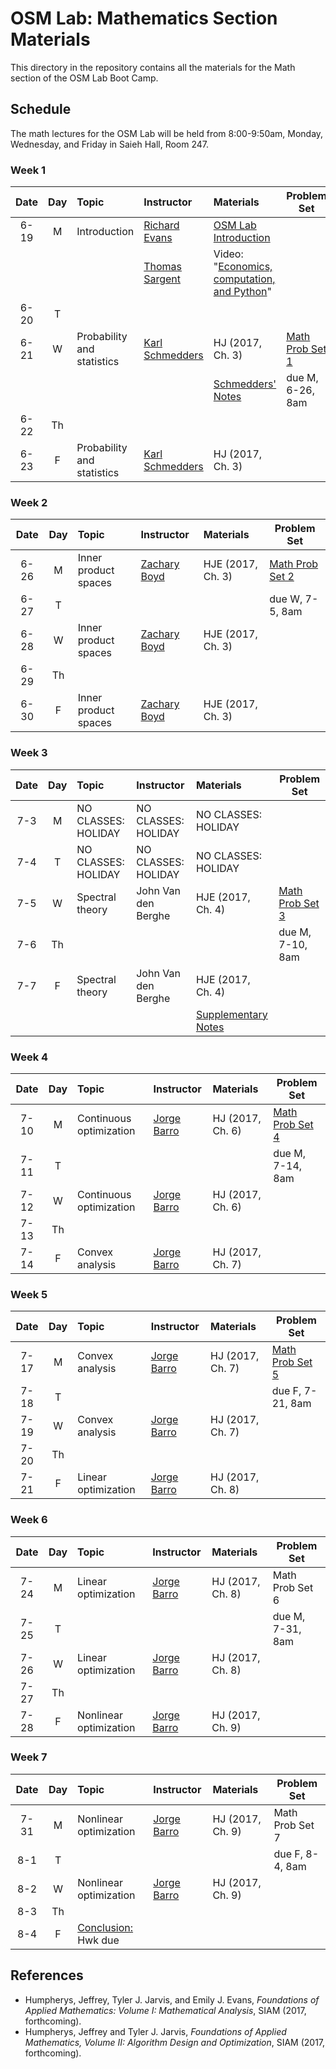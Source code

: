 # OSM Lab: Mathematics Section Materials

This directory in the repository contains all the materials for the Math section of the OSM Lab Boot Camp.

## Schedule

The math lectures for the OSM Lab will be held from 8:00-9:50am, Monday, Wednesday, and Friday in Saieh Hall, Room 247.

### Week 1

| Date | Day | Topic | Instructor | Materials | Problem Set |
|:---:|:---:|:--- |:--- |:--- | --- |
6-19  | M   | Introduction | [Richard Evans](https://sites.google.com/site/rickecon/) | [OSM Lab Introduction](https://github.com/OpenSourceMacro/BootCamp2017/blob/master/Math/Wk1_Intro/Intro_BootCamp.pdf) |   |
|     |     |              | [Thomas Sargent](http://www.tomsargent.com/) | Video: "[Economics, computation, and Python](https://youtu.be/7d47A3TrMBI)" |   |
6-20  | T   |              |                         |      |   |
6-21  | W   | Probability and statistics | [Karl Schmedders](http://www.business.uzh.ch/en/professorships/qba/members/schmedders.html) | HJ (2017, Ch. 3) | [Math Prob Set 1](https://github.com/OpenSourceMacro/BootCamp2017/blob/master/Math/Wk1_ProbStat/ProbStat_probset.pdf)  |
|     |     |                            |    | [Schmedders' Notes](https://github.com/OpenSourceMacro/BootCamp2017/blob/master/Math/Wk1_ProbStat/SchmeddersProbNotes.pdf) | due M, 6-26, 8am |
6-22  | Th  |              |                |      |  |
6-23  | F   | Probability and statistics | [Karl Schmedders](http://www.business.uzh.ch/en/professorships/qba/members/schmedders.html) | HJ (2017, Ch. 3) |   |

### Week 2

| Date | Day | Topic | Instructor | Materials | Problem Set |
|:---:|:---:|:--- |:--- |:--- | --- |
6-26  | M   | Inner product spaces | [Zachary Boyd](http://www.math.ucla.edu/~zach.boyd/) | HJE (2017, Ch. 3) | [Math Prob Set 2](https://github.com/OpenSourceMacro/BootCamp2017/blob/master/Math/Wk2_InProd/InProd_probset.pdf) |
6-27  | T   |                      |         |     | due W, 7-5, 8am |
6-28  | W   | Inner product spaces | [Zachary Boyd](http://www.math.ucla.edu/~zach.boyd/) | HJE (2017, Ch. 3) |  |
6-29  | Th  |                      |                     |     |  |
6-30  | F   | Inner product spaces | [Zachary Boyd](http://www.math.ucla.edu/~zach.boyd/) | HJE (2017, Ch. 3) |  |

### Week 3

| Date | Day | Topic | Instructor | Materials | Problem Set |
|:---:|:---:|:--- |:--- |:--- | --- |
7-3  | M   | NO CLASSES: HOLIDAY | NO CLASSES: HOLIDAY | NO CLASSES: HOLIDAY  |   |
7-4  | T   | NO CLASSES: HOLIDAY | NO CLASSES: HOLIDAY | NO CLASSES: HOLIDAY  |   |
7-5  | W   | Spectral theory     | John Van den Berghe | HJE (2017, Ch. 4) | [Math Prob Set 3](https://github.com/OpenSourceMacro/BootCamp2017/blob/master/Math/Wk3_Spct/Spect_probset.pdf) |
7-6  | Th  |               |             |     | due M, 7-10, 8am |
7-7  | F   | Spectral theory     | John Van den Berghe | HJE (2017, Ch. 4) |  |
|     |     |                            |    | [Supplementary Notes](https://github.com/OpenSourceMacro/BootCamp2017/blob/master/Math/Wk3_Spct/VanDenBerghe_Notes.pdf) |  |

### Week 4

| Date | Day | Topic | Instructor | Materials | Problem Set |
|:---:|:---:|:--- |:--- |:--- | --- |
7-10  | M   | Continuous optimization | [Jorge Barro](http://www.jorgebarro.com/) | HJ (2017, Ch. 6) | [Math Prob Set 4](https://github.com/OpenSourceMacro/BootCamp2017/blob/master/Math/Wk4_OptIntro/OptIntro_probset.pdf) |
7-11  | T   |             |              |      | due M, 7-14, 8am |
7-12  | W   | Continuous optimization | [Jorge Barro](http://www.jorgebarro.com/) | HJ (2017, Ch. 6) |  |
7-13  | Th  |              |                     |      |  |
7-14  | F   | Convex analysis | [Jorge Barro](http://www.jorgebarro.com/) | HJ (2017, Ch. 7) |  |

### Week 5

| Date | Day | Topic | Instructor | Materials | Problem Set |
|:---:|:---:|:--- |:--- |:--- | --- |
7-17  | M   | Convex analysis | [Jorge Barro](http://www.jorgebarro.com/) | HJ (2017, Ch. 7) | [Math Prob Set 5](https://github.com/OpenSourceMacro/BootCamp2017/blob/master/Math/Wk5_ConvOpt/ConvOpt_probset.pdf) |
7-18  | T   |            |           |      | due F, 7-21, 8am |
7-19  | W   | Convex analysis | [Jorge Barro](http://www.jorgebarro.com/) | HJ (2017, Ch. 7) |  |
7-20  | Th  |            |           |     |  |
7-21  | F   | Linear optimization | [Jorge Barro](http://www.jorgebarro.com/) | HJ (2017, Ch. 8) |  |

### Week 6

| Date | Day | Topic | Instructor | Materials | Problem Set |
|:---:|:---:|:--- |:--- |:--- | --- |
7-24  | M   | Linear optimization    | [Jorge Barro](http://www.jorgebarro.com/) | HJ (2017, Ch. 8) | Math Prob Set 6 |
7-25  | T   |             |            |     | due M, 7-31, 8am |
7-26  | W   | Linear optimization | [Jorge Barro](http://www.jorgebarro.com/) | HJ (2017, Ch. 8) |  |
7-27  | Th  |             |            |     |  |
7-28  | F   | Nonlinear optimization | [Jorge Barro](http://www.jorgebarro.com/) | HJ (2017, Ch. 9) |  |

### Week 7

| Date | Day | Topic | Instructor | Materials | Problem Set |
|:---:|:---:|:--- |:--- |:--- | --- |
7-31 | M   | Nonlinear optimization | [Jorge Barro](http://www.jorgebarro.com/) | HJ (2017, Ch. 9) | Math Prob Set 7 |
8-1  | T   |             |           |     | due F, 8-4, 8am |
8-2  | W   | Nonlinear optimization | [Jorge Barro](http://www.jorgebarro.com/) | HJ (2017, Ch. 9) |  |
8-3  | Th  |             |           |     |  |
8-4  | F   | [Conclusion:](https://github.com/OpenSourceMacro/BootCamp2017/blob/master/Conclusion_BootCamp.pdf) Hwk due |  |  |  |


## References

* Humpherys, Jeffrey, Tyler J. Jarvis, and Emily J. Evans, *Foundations of Applied Mathematics: Volume I: Mathematical Analysis*, SIAM (2017, forthcoming).
* Humpherys, Jeffrey and Tyler J. Jarvis, *Foundations of Applied Mathematics, Volume II: Algorithm Design and Optimization*, SIAM (2017, forthcoming).

